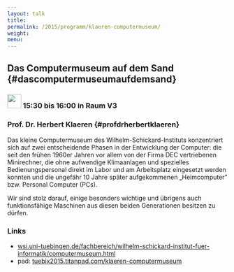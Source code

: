 ```yaml
---
layout: talk
title:
permalink: /2015/programm/klaeren-computermuseum/
weight: 
menu:
---
```

## Das Computermuseum auf dem Sand {#dascomputermuseumaufdemsand}

### <img height = "32" src="../../../images/talk.svg"> 15:30 bis 16:00 in Raum V3

### Prof. Dr. Herbert Klaeren {#profdrherbertklaeren}

Das kleine Computermuseum des Wilhelm-Schickard-Instituts konzentriert sich auf zwei entscheidende Phasen in der Entwicklung der Computer:
die seit den frühen 1960er Jahren vor allem von der Firma DEC vertriebenen Minirechner, die ohne aufwendige Klimaanlagen und spezielles Bedienungspersonal direkt im Labor und am Arbeitsplatz eingesetzt werden konnten und die ungefähr 10 Jahre später aufgekommenen „Heimcomputer” bzw. Personal Computer (PCs).

Wir sind stolz darauf, einige besonders wichtige und übrigens auch funktionsfähige Maschinen aus diesen beiden Generationen besitzen zu dürfen.

### Links

- <a href="http://www.wsi.uni-tuebingen.de/fachbereich/wilhelm-schickard-institut-fuer-informatik/computermuseum.html" target="_blank">wsi.uni-tuebingen.de/fachbereich/wilhelm-schickard-institut-fuer-informatik/computermuseum.html</a>
- pad: <a href="https://tuebix2015.titanpad.com/klaeren-computermuseum" target="_blank">tuebix2015.titanpad.com/klaeren-computermuseum</a>
